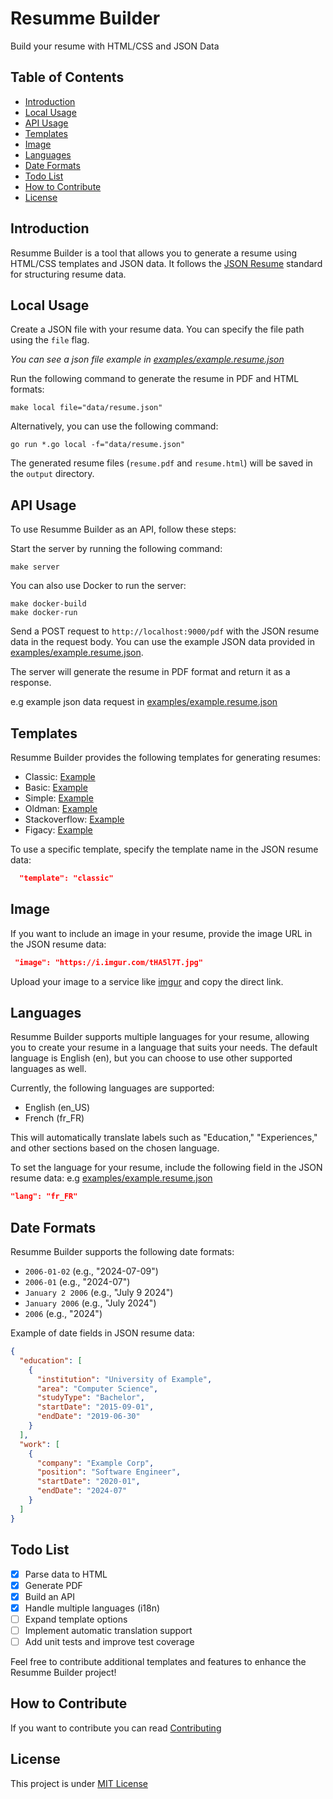 # Resumme Builder

Build your resume with HTML/CSS and JSON Data

## Table of Contents

- [Introduction](#introduction)
- [Local Usage](#local-usage)
- [API Usage](#api-usage)
- [Templates](#templates)
- [Image](#image)
- [Languages](#languages)
- [Date Formats](#date-formats)
- [Todo List](#todo-list)
- [How to Contribute](#how-to-contribute)
- [License](#license)

## Introduction

Resumme Builder is a tool that allows you to generate a resume using HTML/CSS templates and JSON data.
It follows the [JSON Resume](https://jsonresume.org/) standard for structuring resume data.

## Local Usage

Create a JSON file with your resume data. You can specify the file path using the `file` flag.

<i>You can see a json file example in [examples/example.resume.json](examples/example.resume.json)</i>

Run the following command to generate the resume in PDF and HTML formats:

```shell
make local file="data/resume.json"
```

Alternatively, you can use the following command:

```shell
go run *.go local -f="data/resume.json"
```

The generated resume files (`resume.pdf` and `resume.html`) will be saved in the `output` directory.

## API Usage

To use Resumme Builder as an API, follow these steps:

Start the server by running the following command:

```
make server
```

You can also use Docker to run the server:

```
make docker-build
make docker-run
```

Send a POST request to `http://localhost:9000/pdf` with the JSON resume data in the request body.
You can use the example JSON data provided in [examples/example.resume.json](examples/example.resume.json).

The server will generate the resume in PDF format and return it as a response.

e.g example json data request in [examples/example.resume.json](examples/example.resume.json)

## Templates

Resumme Builder provides the following templates for generating resumes:

- Classic: [Example](examples/example.classic.pdf)
- Basic: [Example](examples/example.basic.pdf)
- Simple: [Example](examples/example.simple.pdf)
- Oldman: [Example](examples/example.oldman.pdf)
- Stackoverflow: [Example](examples/example.stackoverflow.pdf)
- Figacy: [Example](examples/example.figacy.pdf)

To use a specific template, specify the template name in the JSON resume data:

```json
  "template": "classic"
```

## Image

If you want to include an image in your resume, provide the image URL in the JSON resume data:

```json
 "image": "https://i.imgur.com/tHA5l7T.jpg"
```

Upload your image to a service like [imgur](https://imgur.com/) and copy the direct link.

## Languages

Resumme Builder supports multiple languages for your resume, allowing you to create your resume in a language that suits
your needs. The default language is English (en), but you can choose to use other supported languages as well.

Currently, the following languages are supported:

- English (en_US)
- French (fr_FR)

This will automatically translate labels such as "Education," "Experiences," and other sections based on the chosen
language.

To set the language for your resume, include the following field in the JSON resume data:
e.g [examples/example.resume.json](examples/example.resume.json)

```json
"lang": "fr_FR"
```

## Date Formats

Resumme Builder supports the following date formats:

- `2006-01-02` (e.g., "2024-07-09")
- `2006-01` (e.g., "2024-07")
- `January 2 2006` (e.g., "July 9 2024")
- `January 2006` (e.g., "July 2024")
- `2006` (e.g., "2024")

Example of date fields in JSON resume data:

```json
{
  "education": [
    {
      "institution": "University of Example",
      "area": "Computer Science",
      "studyType": "Bachelor",
      "startDate": "2015-09-01",
      "endDate": "2019-06-30"
    }
  ],
  "work": [
    {
      "company": "Example Corp",
      "position": "Software Engineer",
      "startDate": "2020-01",
      "endDate": "2024-07"
    }
  ]
}
```

## Todo List

- [x] Parse data to HTML
- [x] Generate PDF
- [x] Build an API
- [x] Handle multiple languages (i18n)
- [ ] Expand template options
- [ ] Implement automatic translation support
- [ ] Add unit tests and improve test coverage

Feel free to contribute additional templates and features to enhance the Resumme Builder project!

## How to Contribute

If you want to contribute you can read [Contributing](CONTRIBUTING.md)

## License

This project is under [MIT License](LICENSE)
